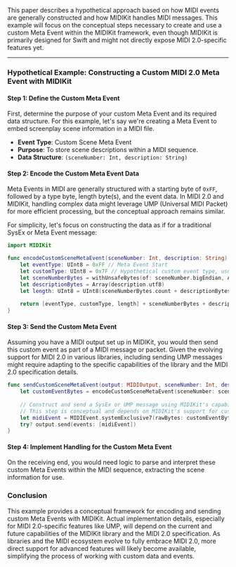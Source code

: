  This paper describes a hypothetical approach based on how MIDI events are generally constructed and how MIDIKit handles MIDI messages. This example will focus on the conceptual steps necessary to create and use a custom Meta Event within the MIDIKit framework, even though MIDIKit is primarily designed for Swift and might not directly expose MIDI 2.0-specific features yet.
 
 ---

### Hypothetical Example: Constructing a Custom MIDI 2.0 Meta Event with MIDIKit

#### Step 1: Define the Custom Meta Event
First, determine the purpose of your custom Meta Event and its required data structure. For this example, let's say we're creating a Meta Event to embed screenplay scene information in a MIDI file.

- **Event Type**: Custom Scene Meta Event
- **Purpose**: To store scene descriptions within a MIDI sequence.
- **Data Structure**: `(sceneNumber: Int, description: String)`

#### Step 2: Encode the Custom Meta Event Data
Meta Events in MIDI are generally structured with a starting byte of `0xFF`, followed by a type byte, length byte(s), and the event data. In MIDI 2.0 and MIDIKit, handling complex data might leverage UMP (Universal MIDI Packet) for more efficient processing, but the conceptual approach remains similar.

For simplicity, let's focus on constructing the data as if for a traditional SysEx or Meta Event message:

```swift
import MIDIKit

func encodeCustomSceneMetaEvent(sceneNumber: Int, description: String) -> [UInt8] {
    let eventType: UInt8 = 0xFF // Meta Event Start
    let customType: UInt8 = 0x7F // Hypothetical custom event type, usually reserved for sequencer-specific metadata
    let sceneNumberBytes = withUnsafeBytes(of: sceneNumber.bigEndian, Array.init)
    let descriptionBytes = Array(description.utf8)
    let length: UInt8 = UInt8(sceneNumberBytes.count + descriptionBytes.count)
    
    return [eventType, customType, length] + sceneNumberBytes + descriptionBytes
}
```

#### Step 3: Send the Custom Meta Event
Assuming you have a MIDI output set up in MIDIKit, you would then send this custom event as part of a MIDI message or packet. Given the evolving support for MIDI 2.0 in various libraries, including sending UMP messages might require adapting to the specific capabilities of the library and the MIDI 2.0 specification details.

```swift
func sendCustomSceneMetaEvent(output: MIDIOutput, sceneNumber: Int, description: String) {
    let customEventBytes = encodeCustomSceneMetaEvent(sceneNumber: sceneNumber, description: description)
    
    // Construct and send a SysEx or UMP message using MIDIKit's capabilities
    // This step is conceptual and depends on MIDIKit's support for custom SysEx or MIDI 2.0 messages
    let midiEvent = MIDIEvent.systemExclusive7(rawBytes: customEventBytes)
    try? output.send(events: [midiEvent])
}
```

#### Step 4: Implement Handling for the Custom Meta Event
On the receiving end, you would need logic to parse and interpret these custom Meta Events within the MIDI sequence, extracting the scene information for use.

### Conclusion
This example provides a conceptual framework for encoding and sending custom Meta Events with MIDIKit. Actual implementation details, especially for MIDI 2.0-specific features like UMP, will depend on the current and future capabilities of the MIDIKit library and the MIDI 2.0 specification. As libraries and the MIDI ecosystem evolve to fully embrace MIDI 2.0, more direct support for advanced features will likely become available, simplifying the process of working with custom data and events.